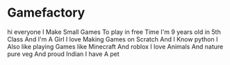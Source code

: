 # Gamefactory
hi everyone I Make Small Games To play in free Time I'm 9 years old in 5th Class And I'm A Girl 
I love Making Games on Scratch And I Know python
I Also like playing Games like Minecraft And roblox
I love Animals And nature
pure veg And proud Indian
I have A pet 
